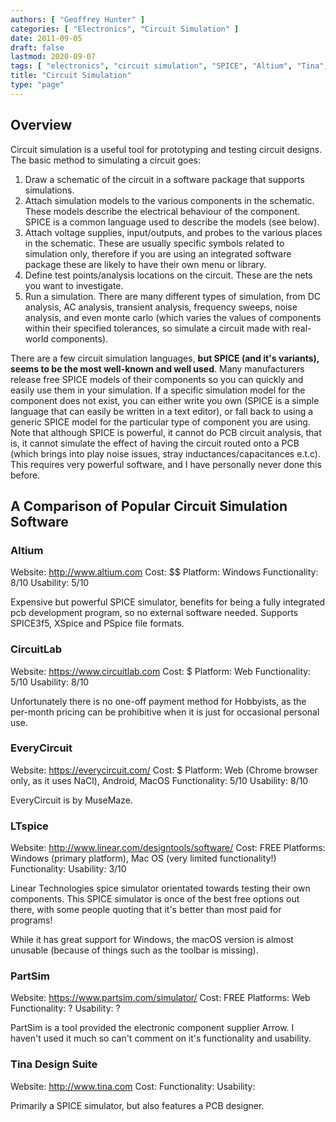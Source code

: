```yaml
---
authors: [ "Geoffrey Hunter" ]
categories: [ "Electronics", "Circuit Simulation" ]
date: 2011-09-05
draft: false
lastmod: 2020-09-07
tags: [ "electronics", "circuit simulation", "SPICE", "Altium", "Tina", "LTspice", "EveryCircuit", "MuseMaze", "CircuitLab", "PartSim", "Arrow" ]
title: "Circuit Simulation"
type: "page"
---
```


## Overview

Circuit simulation is a useful tool for prototyping and testing circuit designs. The basic method to simulating a circuit goes:

1. Draw a schematic of the circuit in a software package that supports simulations.
1. Attach simulation models to the various components in the schematic. These models describe the electrical behaviour of the component. SPICE is a common language used to describe the models (see below).
1. Attach voltage supplies, input/outputs, and probes to the various places in the schematic. These are usually specific symbols related to simulation only, therefore if you are using an integrated software package these are likely to have their own menu or library.
1. Define test points/analysis locations on the circuit. These are the nets you want to investigate.
1. Run a simulation. There are many different types of simulation, from DC analysis, AC analysis, transient analysis, frequency sweeps, noise analysis, and even monte carlo (which varies the values of components within their specified tolerances, so simulate a circuit made with real-world components).

There are a few circuit simulation languages, **but SPICE (and it's variants), seems to be the most well-known and well used**. Many manufacturers release free SPICE models of their components so you can quickly and easily use them in your simulation. If a specific simulation model for the component does not exist, you can either write you own (SPICE is a simple language that can easily be written in a text editor), or fall back to using a generic SPICE model for the particular type of component you are using. Note that although SPICE is powerful, it cannot do PCB circuit analysis, that is, it cannot simulate the effect of having the circuit routed onto a PCB (which brings into play noise issues, stray inductances/capacitances e.t.c). This requires very powerful software, and I have personally never done this before.

## A Comparison of Popular Circuit Simulation Software

### Altium

Website: <http://www.altium.com>
Cost: $$
Platform: Windows
Functionality: 8/10
Usability: 5/10

Expensive but powerful SPICE simulator, benefits for being a fully integrated pcb development program, so no external software needed. Supports SPICE3f5, XSpice and PSpice file formats.

### CircuitLab

Website: <https://www.circuitlab.com>
Cost: $
Platform: Web
Functionality: 5/10
Usability: 8/10

Unfortunately there is no one-off payment method for Hobbyists, as the per-month pricing can be prohibitive when it is just for occasional personal use.

### EveryCircuit

Website: <https://everycircuit.com/>
Cost: $
Platform: Web (Chrome browser only, as it uses NaCl), Android, MacOS
Functionality: 5/10
Usability: 8/10

EveryCircuit is by MuseMaze. 

### LTspice

Website: <http://www.linear.com/designtools/software/>
Cost: FREE
Platforms: Windows (primary platform), Mac OS (very limited functionality!)
Functionality:
Usability: 3/10

Linear Technologies spice simulator orientated towards testing their own components. This SPICE simulator is once of the best free options out there, with some people quoting that it's better than most paid for programs!

While it has great support for Windows, the macOS version is almost unusable (because of things such as the toolbar is missing).

### PartSim

Website: <https://www.partsim.com/simulator/>
Cost: FREE
Platforms: Web
Functionality: ?
Usability: ?

PartSim is a tool provided the electronic component supplier Arrow. I haven't used it much so can't comment on it's functionality and usability.

### Tina Design Suite

Website: <http://www.tina.com>
Cost:
Functionality:
Usability:

Primarily a SPICE simulator, but also features a PCB designer.

